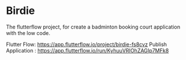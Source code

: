 # Birdie
The flutterflow project, for create a badminton booking court application with the low code.

Flutter Flow: https://app.flutterflow.io/project/birdie-fs8cvz
Publish Application : https://app.flutterflow.io/run/KyhuuVRIOhZAGIp7MFk8
